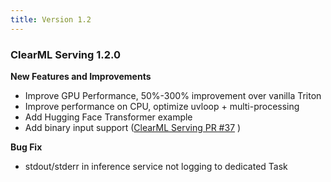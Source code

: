 ```yaml
---
title: Version 1.2
---
```


### ClearML Serving 1.2.0

**New Features and Improvements**
* Improve GPU Performance, 50%-300% improvement over vanilla Triton
* Improve performance on CPU, optimize uvloop + multi-processing
* Add Hugging Face Transformer example
* Add binary input support ([ClearML Serving PR #37](https://github.com/clearml/clearml-serving/pull/37) )

**Bug Fix**
* stdout/stderr in inference service not logging to dedicated Task

